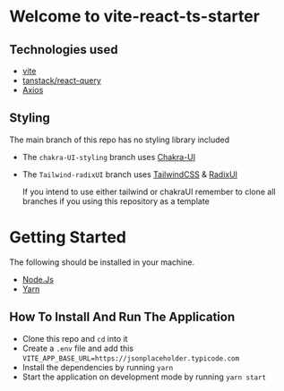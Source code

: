 # Welcome to vite-react-ts-starter


## Technologies used

- [vite](https://vitejs.dev/)
- [tanstack/react-query](https://tanstack.com/query/v4/docs/react/overview)
- [Axios](https://axios-http.com/docs/intro)

## Styling

The main branch of this repo has no styling library included

- The `chakra-UI-styling` branch uses [Chakra-UI](https://chakra-ui.com/)
- The `Tailwind-radixUI` branch uses [TailwindCSS](https://tailwindcss.com/) & [RadixUI](https://radix-ui.com/)

  If you intend to use either tailwind or chakraUI remember to clone all branches if you using this repository as a template
  


# Getting Started

The following should be installed in your machine.

- [Node.Js](https://nodejs.org/en/download/) 
- [Yarn](https://yarnpkg.com/)


## How To Install And Run The Application

- Clone this repo and `cd` into it
- Create a `.env` file and add this `VITE_APP_BASE_URL=https://jsonplaceholder.typicode.com`
- Install the dependencies by running `yarn`
- Start the application on development mode by running `yarn start`


